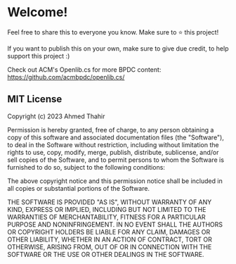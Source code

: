 # Welcome!

Feel free to share this to everyone you know. Make sure to ⭐ this project!

If you want to publish this on your own, make sure to give due credit, to help support this project :)

Check out ACM's Openlib.cs for more BPDC content:
https://github.com/acmbpdc/openlib.cs/

## MIT License

Copyright (c) 2023 Ahmed Thahir

Permission is hereby granted, free of charge, to any person obtaining a copy
of this software and associated documentation files (the "Software"), to deal
in the Software without restriction, including without limitation the rights
to use, copy, modify, merge, publish, distribute, sublicense, and/or sell
copies of the Software, and to permit persons to whom the Software is
furnished to do so, subject to the following conditions:

The above copyright notice and this permission notice shall be included in all
copies or substantial portions of the Software.

THE SOFTWARE IS PROVIDED "AS IS", WITHOUT WARRANTY OF ANY KIND, EXPRESS OR
IMPLIED, INCLUDING BUT NOT LIMITED TO THE WARRANTIES OF MERCHANTABILITY,
FITNESS FOR A PARTICULAR PURPOSE AND NONINFRINGEMENT. IN NO EVENT SHALL THE
AUTHORS OR COPYRIGHT HOLDERS BE LIABLE FOR ANY CLAIM, DAMAGES OR OTHER
LIABILITY, WHETHER IN AN ACTION OF CONTRACT, TORT OR OTHERWISE, ARISING FROM,
OUT OF OR IN CONNECTION WITH THE SOFTWARE OR THE USE OR OTHER DEALINGS IN THE
SOFTWARE.
